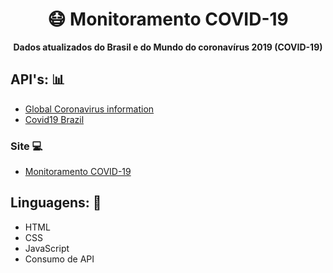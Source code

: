 <h1 align="center">😷 Monitoramento COVID-19</h1>
<p align="center">
  <strong>Dados atualizados do Brasil e do Mundo do coronavírus 2019 (COVID-19)</strong>
</p>



## API's: 📊

- [Global Coronavirus information](https://coronavirus-19-api.herokuapp.com/)
- [Covid19 Brazil](https://covid19-brazil-api-docs.now.sh/)

### Site 💻

- [Monitoramento COVID-19](https://monitoramento-v2.netlify.app/)


## Linguagens: 🚀
- HTML
- CSS
- JavaScript
- Consumo de API
